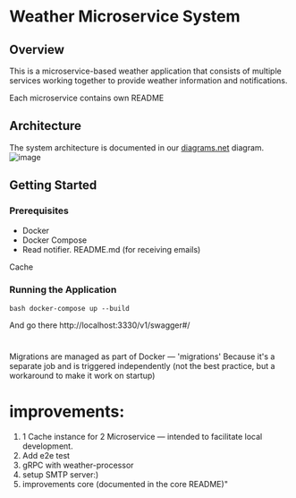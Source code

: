 # Weather Microservice System

## Overview
This is a microservice-based weather application that consists of multiple services working together to provide weather information and notifications.

Each microservice contains own README
## Architecture
The system architecture is documented in our [diagrams.net](https://app.diagrams.net/?src=about#G1RTMtS7c_OcROmCssMEXr2HzQwzmOCGZr#%7B%22pageId%22%3A%22UOtl7gYO2UXAUBC-fHZp%22%7D) diagram.
![image](https://github.com/user-attachments/assets/f85426ed-762a-4104-bd97-e1fa0dab78b5)


## Getting Started
### Prerequisites
- Docker
- Docker Compose
- Read notifier. README.md (for receiving emails) 


Cache
### Running the Application
<pre><code>bash docker-compose up --build</code></pre>
And go there http://localhost:3330/v1/swagger#/
#
Migrations are managed as part of Docker — 'migrations'
Because it's a separate job and is triggered independently (not the best practice, but a workaround to make it work on startup)

# improvements:
1) 1 Cache instance for 2 Microservice — intended to facilitate local development.
2) Add e2e test
3) gRPC with weather-processor
4) setup SMTP server:)
5) improvements core (documented in the core README)"
